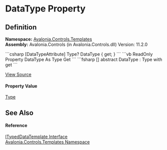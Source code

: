 # DataType Property




## Definition
**Namespace:** <a href="N_Avalonia_Controls_Templates">Avalonia.Controls.Templates</a>  
**Assembly:** Avalonia.Controls (in Avalonia.Controls.dll) Version: 11.2.0

<Tabs groupId="api-code-preview">
<TabItem value="csharp" label="C#">
```csharp
[DataTypeAttribute]
Type? DataType { get; }
```
</TabItem>
<TabItem value="vb" label="VB">
```vb
<DataTypeAttribute>
ReadOnly Property DataType As Type
	Get
```
</TabItem>
<TabItem value="fsharp" label="F#">
```fsharp
[<DataTypeAttribute>]
abstract DataType : Type with get
```
</TabItem>
</Tabs>



<a href="https://github.com/AvaloniaUI/Avalonia/tree/master/src/Avalonia.Controls/Templates/ITypedDataTemplate.cs" title="View the source code">View Source</a>



#### Property Value
<a href="https://learn.microsoft.com/dotnet/api/system.type" target="_blank" rel="noopener noreferrer">Type</a>

## See Also


#### Reference
<a href="T_Avalonia_Controls_Templates_ITypedDataTemplate">ITypedDataTemplate Interface</a>  
<a href="N_Avalonia_Controls_Templates">Avalonia.Controls.Templates Namespace</a>  

